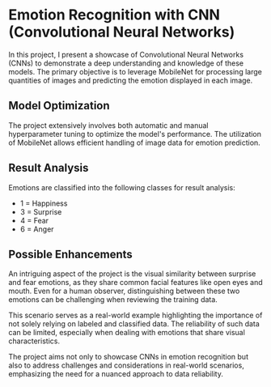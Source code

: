 # Emotion Recognition with CNN (Convolutional Neural Networks)

In this project, I present a showcase of Convolutional Neural Networks (CNNs) to demonstrate a deep understanding and knowledge of these models. The primary objective is to leverage MobileNet for processing large quantities of images and predicting the emotion displayed in each image.

## Model Optimization

The project extensively involves both automatic and manual hyperparameter tuning to optimize the model's performance. The utilization of MobileNet allows efficient handling of image data for emotion prediction.

## Result Analysis

Emotions are classified into the following classes for result analysis:
- 1 = Happiness
- 3 = Surprise
- 4 = Fear
- 6 = Anger

## Possible Enhancements

An intriguing aspect of the project is the visual similarity between surprise and fear emotions, as they share common facial features like open eyes and mouth. Even for a human observer, distinguishing between these two emotions can be challenging when reviewing the training data.

This scenario serves as a real-world example highlighting the importance of not solely relying on labeled and classified data. The reliability of such data can be limited, especially when dealing with emotions that share visual characteristics.

The project aims not only to showcase CNNs in emotion recognition but also to address challenges and considerations in real-world scenarios, emphasizing the need for a nuanced approach to data reliability.
